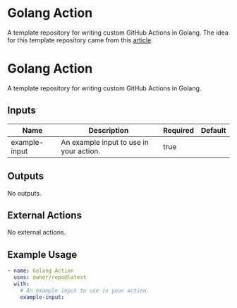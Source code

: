 # Golang Action

A template repository for writing custom GitHub Actions in Golang. The idea for this template repository came from this [article](https://full-stack.blend.com/how-we-write-github-actions-in-go.html).

<!-- BEGIN GHA DOCS -->
# Golang Action
A template repository for writing custom GitHub Actions in Golang.

## Inputs
| Name | Description | Required | Default |
| --- | --- | --- | --- |
| example-input | An example input to use in your action. | true |  |

## Outputs
No outputs.

## External Actions
No external actions.

## Example Usage
```yaml
- name: Golang Action
  uses: owner/repo@latest
  with:
    # An example input to use in your action.
    example-input:
```
<!-- END GHA DOCS -->
